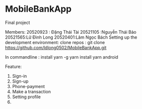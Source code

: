 # MobileBankApp
Final project 

Members:
20520923 : Đặng Thái Tài
20521105 :Nguyễn Thái Bảo
20521565:Lữ Đình Long
20520401:Lâm Ngọc Bách
Setting up the development environment:
 clone repos : git clone https://github.com/ldlong0502/MobileBankApp.git
 
 In commandline :
 install yarn -g
 yarn install
 yarn android
 
 Feature:
 1. Sign-in
 2. Sign-up
 3. Phone-payment
 4. Make a transaction
 5. Setting profile
 6. 
